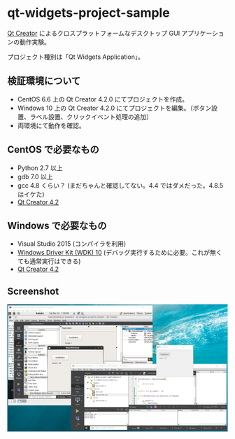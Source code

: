# qt-widgets-project-sample
[Qt Creator](https://www.qt.io/) によるクロスプラットフォームなデスクトップ GUI アプリケーションの動作実験。

プロジェクト種別は「Qt Widgets Application」。

## 検証環境について
- CentOS 6.6 上の Qt Creator 4.2.0 にてプロジェクトを作成。
- Windows 10 上の Qt Creator 4.2.0 にてプロジェクトを編集。（ボタン設置、ラベル設置、クリックイベント処理の追加）
- 両環境にて動作を確認。

## CentOS で必要なもの
- Python 2.7 以上
- gdb 7.0 以上
- gcc 4.8 くらい？ (まだちゃんと確認してない。4.4 ではダメだった。4.8.5 はイケた)
- [Qt Creator 4.2](https://www.qt.io/)

## Windows で必要なもの
- Visual Studio 2015 (コンパイラを利用)
- [Windows Driver Kit (WDK) 10](https://developer.microsoft.com/en-us/windows/hardware/windows-driver-kit) (デバッグ実行するために必要。これが無くても通常実行はできる)
- [Qt Creator 4.2](https://www.qt.io/)

## Screenshot
![screenshot](https://raw.githubusercontent.com/kobake/qt-widgets-project-sample/master/screenshots/screenshot.jpg)
